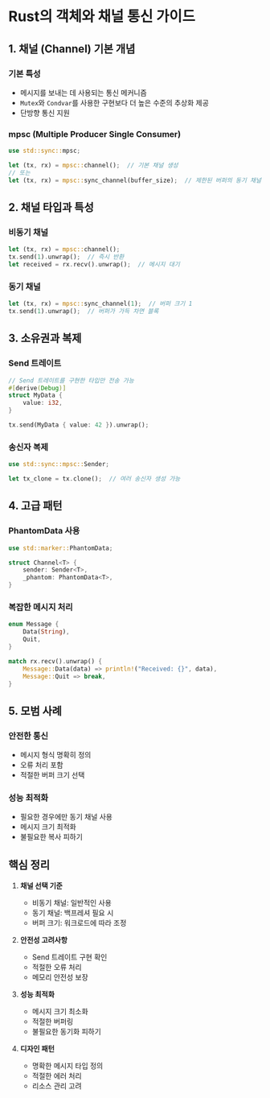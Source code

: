 # Rust의 객체와 채널 통신 가이드

## 1. 채널 (Channel) 기본 개념

### 기본 특성
- 메시지를 보내는 데 사용되는 통신 메커니즘
- `Mutex`와 `Condvar`를 사용한 구현보다 더 높은 수준의 추상화 제공
- 단방향 통신 지원

### mpsc (Multiple Producer Single Consumer)
```rust
use std::sync::mpsc;

let (tx, rx) = mpsc::channel();  // 기본 채널 생성
// 또는
let (tx, rx) = mpsc::sync_channel(buffer_size);  // 제한된 버퍼의 동기 채널
```

## 2. 채널 타입과 특성

### 비동기 채널
```rust
let (tx, rx) = mpsc::channel();
tx.send(1).unwrap();  // 즉시 반환
let received = rx.recv().unwrap();  // 메시지 대기
```

### 동기 채널
```rust
let (tx, rx) = mpsc::sync_channel(1);  // 버퍼 크기 1
tx.send(1).unwrap();  // 버퍼가 가득 차면 블록
```

## 3. 소유권과 복제

### Send 트레이트
```rust
// Send 트레이트를 구현한 타입만 전송 가능
#[derive(Debug)]
struct MyData {
    value: i32,
}

tx.send(MyData { value: 42 }).unwrap();
```

### 송신자 복제
```rust
use std::sync::mpsc::Sender;

let tx_clone = tx.clone();  // 여러 송신자 생성 가능
```

## 4. 고급 패턴

### PhantomData 사용
```rust
use std::marker::PhantomData;

struct Channel<T> {
    sender: Sender<T>,
    _phantom: PhantomData<T>,
}
```

### 복잡한 메시지 처리
```rust
enum Message {
    Data(String),
    Quit,
}

match rx.recv().unwrap() {
    Message::Data(data) => println!("Received: {}", data),
    Message::Quit => break,
}
```

## 5. 모범 사례

### 안전한 통신
- 메시지 형식 명확히 정의
- 오류 처리 포함
- 적절한 버퍼 크기 선택

### 성능 최적화
- 필요한 경우에만 동기 채널 사용
- 메시지 크기 최적화
- 불필요한 복사 피하기

## 핵심 정리

1. **채널 선택 기준**
   - 비동기 채널: 일반적인 사용
   - 동기 채널: 백프레셔 필요 시
   - 버퍼 크기: 워크로드에 따라 조정

2. **안전성 고려사항**
   - Send 트레이트 구현 확인
   - 적절한 오류 처리
   - 메모리 안전성 보장

3. **성능 최적화**
   - 메시지 크기 최소화
   - 적절한 버퍼링
   - 불필요한 동기화 피하기

4. **디자인 패턴**
   - 명확한 메시지 타입 정의
   - 적절한 에러 처리
   - 리소스 관리 고려